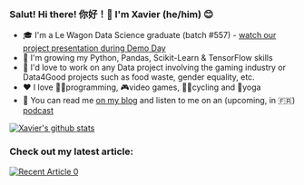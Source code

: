 ### Salut! Hi there! 你好！👋 I'm Xavier (he/him) 😊

- 🎓 I'm a Le Wagon Data Science graduate (batch #557) - [watch our project presentation during Demo Day](https://app.livestorm.co/le-wagon-12/le-wagon-demo-day-batches-556-and-557?utm_source=Livestorm+company+page)
- 🌱 I'm growing my Python, Pandas, Scikit-Learn & TensorFlow skills
- 🤩 I'd love to work on any Data project involving the gaming industry or Data4Good projects such as food waste, gender equality, etc.
- ❤️ I love 👨‍💻programming, 🎮video games, 🚴‍♂️cycling and 🧘yoga
- 🧐 You can read me [on my blog](https://xavierrosee.com) and listen to me on an (upcoming, in 🇫🇷) [podcast](https://latechdanslesnuages.com)


[![Xavier's github stats](https://github-readme-stats.vercel.app/api?username=xavierosee&count_private=true&show_icons=true&theme=radical&hide_rank=false)](https://github.com/anuraghazra/github-readme-stats)

### Check out my latest article:
<a target="_blank" href="https://github-readme-medium-recent-article.vercel.app/medium/@xavierosee/0"><img src="https://github-readme-medium-recent-article.vercel.app/medium/@xavierosee/0" alt="Recent Article 0">